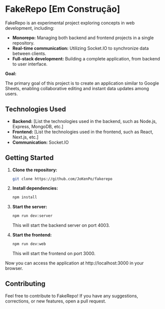 # FakeRepo [Em Construção]

FakeRepo is an experimental project exploring concepts in web development, including:

- **Monorepo:** Managing both backend and frontend projects in a single repository.
- **Real-time communication:** Utilizing Socket.IO to synchronize data between clients.
- **Full-stack development:** Building a complete application, from backend to user interface.

**Goal:**

The primary goal of this project is to create an application similar to Google Sheets, enabling collaborative editing and instant data updates among users.

## Technologies Used

- **Backend:** [List the technologies used in the backend, such as Node.js, Express, MongoDB, etc.]
- **Frontend:** [List the technologies used in the frontend, such as React, Next.js, etc.]
- **Communication:** Socket.IO

## Getting Started

1. **Clone the repository:**

   ```bash
   git clone https://github.com/JoKenPo/fakerepo
   ```

2. **Install dependencies:**

   ```bash
   npm install
   ```

3. **Start the server:**

   ```bash
   npm run dev:server
   ```

   This will start the backend server on port 4003.

4. **Start the frontend:**

   ```bash
   npm run dev:web
   ```

   This will start the frontend on port 3000.

Now you can access the application at http://localhost:3000 in your browser.

## Contributing

Feel free to contribute to FakeRepo! If you have any suggestions, corrections, or new features, open a pull request.
